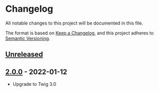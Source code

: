 # Changelog

All notable changes to this project will be documented in this file.

The format is based on [Keep a Changelog](https://keepachangelog.com/en/1.0.0/),
and this project adheres to [Semantic Versioning](https://semver.org/spec/v2.0.0.html).

## [Unreleased]

## [2.0.0] - 2022-01-12

* Upgrade to Twig 3.0

[Unreleased]: https://github.com/gglnx/twig-component-handle-loader/compare/v2.0.0...HEAD
[2.0.0]: https://github.com/gglnx/twig-component-handle-loader/releases/tag/v2.0.0
